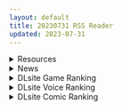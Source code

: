 ```yaml
---
layout: default
title: 20230731 RSS Reader
updated: 2023-07-31
---
```


<details class='content-parent'>
<summary>
Resources
</summary>
<details class='content-child'>
<summary>
<span class='rss-title'> eco姬求抱抱 </span> <a class='rss-link' href='https://gmgard.com/gm123174' target='_blank'>&nbsp;</a>
<div class='rss-published'> 🕛 20230730 18:35:09</div>
</summary>
<img src="https://static.gmgard.us/Images/upload/91483310235094551.jpg" /><br /><p>每日一绘第23天</p>
</details>
<details class='content-child'>
<summary>
<span class='rss-title'> (合集)[部分无修正][買動漫中文版&禁漫漢化組][木鈴亭 (木鈴カケル)] 種付おじさん/播種歐吉桑系列 1-4话 </span> <a class='rss-link' href='https://gmgard.com/gm123173' target='_blank'>&nbsp;</a>
<div class='rss-published'> 🕛 20230730 16:04:23</div>
</summary>
<img src="https://static.gmgard.us/Images/upload/16163310004226577.jpg" /><br /><p>各种播种大叔与女性之间的背德故事，囊括JC、JK、JD、人妻等题材。</p>
</details>
<details class='content-child'>
<summary>
<span class='rss-title'> [AI翻译+个人润色][RJ260463](同人音声)[エロトランス]地獄級ヒプノマルチレイプ 催眠音声 </span> <a class='rss-link' href='https://gmgard.com/gm123172' target='_blank'>&nbsp;</a>
<div class='rss-published'> 🕛 20230730 15:56:36</div>
</summary>
<img src="https://api.asmr-200.com/api/cover/RJ260463.jpg" /><br /><p>催眠音声销量排名第六的音声，不必多说。我睁大眼睛仔细看才发现原来台本是B-bishop共同执笔，果然里面是掺了东西的,里面只能说加了点恐怖的抖M要素，被一堆人逆雷普了。

注意事项：</p>
</details>
<details class='content-child'>
<summary>
<span class='rss-title'> [RJ01079745][Lemon H Games]☆援助妊娠學園☆ </span> <a class='rss-link' href='https://gmgard.com/gm123167' target='_blank'>&nbsp;</a>
<div class='rss-published'> 🕛 20230730 14:26:42</div>
</summary>
<img src="https://static.gmgard.us/Images/upload/1111301359103570.jpg" /><br /><p>这个真的好玩 看起来就好玩&nbsp;玩起来更好玩 &nbsp;我有预感会成为一个爆款</p>
</details>
<details class='content-child'>
<summary>
<span class='rss-title'> (合集)[白恋&DAY&冷番补完字幕组] 盖塔机器人号 [01-50话][DVDrip][简中内嵌字幕][720P][MP4] </span> <a class='rss-link' href='https://gmgard.com/gm123171' target='_blank'>&nbsp;</a>
<div class='rss-published'> 🕛 20230730 13:46:02</div>
</summary>
<img src="https://static.gmgard.us/Images/upload/10660302146010343.jpg" /><br /><p>于1991年播出的超级系机器人动画，剧情上与盖塔系列其他动画并无联系。</p>
</details>
<details class='content-child'>
<summary>
<span class='rss-title'> [ショーテン] 種付おじさんとNTR人妻セックス The Animation </span> <a class='rss-link' href='https://www.hacg.sbs/wp/96932.html' target='_blank'>&nbsp;</a>
<div class='rss-published'> 🕛 20230730 13:08:27</div>
</summary>
这次恢复了整活，只有在这种NTR题材下我才能表演真正的技术 另外，太太的声音有点 &#8230; <a href="https://www.hacg.sbs/wp/96932.html">继续阅读 <span class="meta-nav">&#8594;</span></a>
</details>
<details class='content-child'>
<summary>
<span class='rss-title'> [GPT翻+润色] [RJ213951](同人音声)[F.A.S] 天使と悪魔の相反催眠 催眠音声 </span> <a class='rss-link' href='https://gmgard.com/gm123168' target='_blank'>&nbsp;</a>
<div class='rss-published'> 🕛 20230730 12:28:54</div>
</summary>
<img src="https://api.asmr-200.com/api/cover/RJ213951.jpg?type=main" /><br /><p>注意事项：
1.本音声作品使用Notion AI 机翻汉化，且由于源音声文件没有提供台本，所以在日语识译上有一定错误，翻译该音声在听译错误+翻译错误的情况下，效果并不好(更何况是天使跟恶魔两个人同时说不同的话)
2.本音声为催眠音声，使用方式和一般的音声不同，所以可能第一次了解催眠音声的人使用本音声很难进入催眠状态。但是我自己是测试过，还是能勉强使用的。
3.本音声文件本来是我自用的，所以没有做太</p>
</details>
<details class='content-child'>
<summary>
<span class='rss-title'> [无修正][未知字幕组][ピンクパイナップル]エルフィーナ~淫夜へと売られた王國で 1-3 </span> <a class='rss-link' href='https://gmgard.com/gm123170' target='_blank'>&nbsp;</a>
<div class='rss-published'> 🕛 20230730 12:12:14</div>
</summary>
<img src="https://iili.io/HZczjMG.gif" /><br /><p>公主结婚之日 娶公主的王子被敌人制服 而公主的国家也被入侵 战败后 被敌国王子凌辱&nbsp;</p>
</details>
<details class='content-child'>
<summary>
<span class='rss-title'> [黑猫汉化][RJ043828][Lilith]対魔忍ムラサキ~くノ一傀儡奴隷に堕つ~ </span> <a class='rss-link' href='https://gmgard.com/gm123166' target='_blank'>&nbsp;</a>
<div class='rss-published'> 🕛 20230730 08:41:39</div>
</summary>
<img src="https://static.gmgard.us/Images/upload/18381301325575737.jpg" /><br /><p>今天给大家带来一款新汉化的游戏</p>
</details>

</details>
<details class='content-parent'>
<summary>
News
</summary>
<details class='content-child'>
<summary>
<span class='rss-title'> 【心得】《孤獨搖滾！》聲優 青山吉能 手遞見面會 </span> <a class='rss-link' href='https://home.gamer.com.tw/creationDetail.php?sn=5765520' target='_blank'>&nbsp;</a>
<div class='rss-published'> 🕛 20230730 14:24:24</div>
</summary>
<div><a href="https://ref.gamer.com.tw/redir.php?url=https%3A%2F%2Fhome.gamer.com.tw%2FcreationDetail.php%3Fsn%3D5765301" target="_blank">繼上一篇參加我推的簽名會後</a>，隔天參加的是《孤獨搖滾！》的聲優 青山吉能 的手遞見面會，從WUG開始認識她，熬了許多年終於接到熱門代表作的主役，十分替她感到高興。</div><div><br /></div><div><img border="0" class="gallery-image" src="https://i.imgur.com/ofiJ9lh.jpg" width="650" /></div><div><br /></div><div><hr /></div><div><br /></div><div>星期六(7/29)早上前往世貿，因為曼迪的票券上都有註記號碼，排隊必須按照號碼順序，所以也不用太早到場，大概9:30壓線時間抵達就開始身分認證。</div><div><br /></div><div>10點過後準備入場，然而看到進場時直接發周邊套組就知道完蛋，活動會場已經夠擠了，紙箱實在是非常佔空間，移動時還要雙手抱著走，很礙事不方便。這點希望曼迪能改進，能否改成活動結束後再領取周邊，這樣活動進行也會比較順暢，不然拿完簽名完整個人潮堵塞<img border="0" src="https://i2.bahamut.com.tw/editor/emotion/8.gif" /></div><div><br /></div><div align="center"><img border="0" class="gallery-image" src="https://i.imgur.com/9JWNGP2.jpg" width="550" /></div><div align="center"><img border="0" class="gallery-image" src="https://i.imgur.com/MHuU3aK.jpg" width="650" /></div><div><br /></div><div><div>手遞會開始前有先訪問青山小姐，慣例詢問來台灣的感想還有對小孤獨配音時的心境等等。</div><div>青山小姐現場還特地重現第4集神機錯亂的電子音，發出非常刺耳的高音，跟動畫中的聲音一模一樣，真的很厲害。問到喜歡的角色時青山小姐回答喜多，台下的粉絲發出不失禮貌的笑聲，還模仿一段長谷川育美配的喜多「きたーん！」，留給現場粉絲許多美好的回憶。</div></div><div><br /></div><div>詳細訪談過程就不多贅述，巴哈GNN有完整紀錄可以觀看：<a href="https://ref.gamer.com.tw/redir.php?url=https%3A%2F%2Fgnn.gamer.com.tw%2Fdetail.php%3Fsn%3D253727" target="_blank">【漫博 23】《孤獨搖滾！》女主角小孤獨聲優青山吉能來台 現場演出人聲電子音</a></div><div><br /></div><div><br /></div><div>手遞會上台接過簽名板大約有20秒左右的時間可以和青山小姐說話，我是選擇直接說日語，可以和青山小姐講到比較多話。</div><div>每次親眼見到偶像內心還是非常緊張，雖然昨天經歷過我推作者的活動，不過上台後腦袋又是一片空白，都不知道有沒有講錯<img border="0" src="https://i2.bahamut.com.tw/editor/emotion/20.gif" /></div><div><br /></div><div>首先是向青山小姐打招呼，本人的性格跟小孤獨完全相反，整個很活潑外向。</div><div>跟她說很高興她能來到台灣參加活動，稱讚她在孤獨搖滾劇中的配音十分厲害，然後剛才表演神機錯亂要台下粉絲試試看時，我完全發不出高音，她就現場直接教我怎麼發聲，能得到實力聲優的指點也是很難得的機會，不過我還是學不來XD</div><div>最後下台前告訴她希望能夠再來台灣舉辦活動，我會努力搶到票，她也很期待以後有機會能夠再和台灣的粉絲見面。</div><div><br /></div><div><hr /></div><div><br /></div><div>下面是購買的簽名會套組：</div><div><div>1.芒果紙箱</div><div>2.小午安枕</div><div>3.不鏽鋼保溫隨行杯</div><div>4.方形立鏡</div><div>5.小掛軸</div></div><div align="center"><br /></div><div><img border="0" class="gallery-image" src="https://i.imgur.com/J1rXZX9.jpg" width="650" /></div><div><div><img border="0" class="gallery-image" src="https://i.imgur.com/HmFkd7j.jpg" width="650" /></div><div><img border="0" class="gallery-image" src="https://i.imgur.com/E4BVxQ7.jpg" width="650" /></div><div><br /></div><div><br /></div><div>簽名板的材質是厚紙板，雙面局部上光增加表面立體感。</div><div><img border="0" class="gallery-image" src="https://i.imgur.com/3jLdnD7.jpg" width="650" /></div><div><img border="0" class="gallery-image" src="https://i.imgur.com/znmUdnO.jpg" width="650" /></div><div><br /></div><div><br /></div><div>然而回家仔細一看，上光的部分居然有一根棉絮包覆在裡面，整個悲劇啊<img border="0" src="https://i2.bahamut.com.tw/editor/emotion/28.gif" /></div><div><img border="0" class="gallery-image" src="https://i.imgur.com/BqTJw2y.jpg" width="650" /></div><div><br /></div><div><br /></div><div><br /></div><div>放到架上遠處觀賞是不太明顯，只能盡量無視了。</div><div>期待以後有機會能再見到青山小姐。</div><div><img border="0" class="gallery-image" src="https://i.imgur.com/payI68V.jpg" width="650" /></div><div><img border="0" class="gallery-image" src="https://i.imgur.com/N51yStO.jpg" width="650" /></div></div><div><br /></div>
</details>
<details class='content-child'>
<summary>
<span class='rss-title'> 【心得】《【我推的孩子】》赤坂アカ老師 × 横槍メンゴ老師聯合簽名會 </span> <a class='rss-link' href='https://home.gamer.com.tw/creationDetail.php?sn=5765301' target='_blank'>&nbsp;</a>
<div class='rss-published'> 🕛 20230730 09:14:16</div>
</summary>
<div>這次參加的是《【我推的孩子】》【赤坂アカ老師 × 横槍メンゴ老師】漫博場的簽名會，作為一名從漫畫初期就開始追連載的粉絲，十分期待能夠與兩位老師見面。</div><div><br /></div><div><img border="0" class="gallery-image" src="https://i.imgur.com/kCsHokF.jpg" width="650" /></div><div><br /></div><div><hr /></div><div><br /></div><div>星期五(7/28)原本害怕颱風會導致老師們無法來到台灣而取消，好在兩位老師平安抵達，簽名活動能順利舉辦。</div><div><br /></div><div>這場活動的隱私安全程度非常高，除了會場外用隔板圍起來以外，媒體記者也都不能進入會場，所以看不到巴哈GNN新聞報導。</div><div><br /></div><div>而活動舞台上又再放一個屏風遮擋，參加者上台前要先將身上所有物品放進IKEA購物袋後才能進到屏風後面找老師簽名，台下的人也看不到台上的互動。</div><div>隱私安全做到這麼徹底的活動算是很少見，所以活動過程發生的趣事只能靠粉絲們的分享補足了。</div><div><br /></div><div align="center"><img border="0" class="gallery-image" src="https://i.imgur.com/8OdAXw4.jpg" width="650" /></div><div align="center"><img border="0" class="gallery-image" src="https://i.imgur.com/KoyJATG.jpg" width="305" /> <img border="0" class="gallery-image" src="https://i.imgur.com/KL14f1d.jpg" width="305" /></div><div><br /></div><div>簽名活動開始之前，主持人有請兩位老師到屏風前接受訪談，兩位老師都有拿手拿板擋住臉，不過赤坂老師並不太在意露臉，所以很快就放下來了。横槍老師則是比較害羞，受訪過程都遮得很緊，移動時還要靠工作人員拉著手引導定位。</div><div><br /></div><div>訪談內容就是定番的來到台灣的感想和漫畫的相關問題，横槍老師來台後馬上就去吃了小籠包和體驗按摩，而赤坂老師有提到結局大綱已經構思好了，請各位讀者敬請期待。</div><div><br /></div><div><hr /></div><div><br /></div><div>正式進入簽名活動前，原本主持人跟大家說老師會加碼在簽名板上畫大家喜歡的角色，台下粉絲都興奮鼓掌，不過大概是後台傳話過程有點問題，其實只有畫角色的形象圖案而已。</div><div>後來工作人員也有再次解釋跟致歉，有點小失望，不過每張簽名板都有特殊的小變化還是很開心。</div><div><br /></div><div>上台前內心真的十分緊張又興奮，能夠親眼見到赤坂老師與横槍老師兩位偶像，簡直是太幸福。</div><div>進去屏風之後見到赤坂老師與横槍老師，腦袋又緊張到一片空白，簽名時間大約只有10~20秒左右的時間能跟老師們對話，所以我就趕緊用日文把我推的漫畫稱讚一遍，並表示會一直追到完結。</div><div><br /></div><div>問到最喜歡的角色，因為喜歡的角色太多了挑不出來，然後看到前面的粉絲已經拜託老師畫過小愛、露比、佳奈等等主要角色圖案，抱持著想看到所有角色圖案的想法，所以我就麻煩老師畫一個美彌子的形象圖案，横槍老師還說我是這場活動第一個要求美彌子的，思考一下後就畫了一個愛心在上面。</div><div><br /></div><div align="center"><img border="0" class="gallery-image" src="https://i.imgur.com/qj9kBN1.jpg" width="550" /></div><div><br /></div><div>簽完後下台領取簽名套組，其實就能離場了，活動過程台下沒什麼事可以做，一般的簽名會主持人可以看台上發生什麼趣事即時回報給台下粉絲，不過因為這場活動全部遮擋起來，所以大家只能玩一下有獎徵答，或是跟前後左右的同好們聊聊天。</div><div><br /></div><div>簽名結束老師可能有機會再出來打招呼，所以我還是待到了最後。好在兩位老師結束後有再出來受訪，粉絲也舉起應援手燈向老師回應，横槍老師表示非常想親眼看台下的應援手燈，但因為不能露臉，之後會看工作人員拍的照片。</div><div><br /></div><div>活動就到此結束。</div><div><br /></div><div><hr /></div><div><br /></div><div>下面是購買的簽名會套組：</div><div><div>1.第9集豪華限定版</div><div>2.應援手燈 </div><div>3.應援潮Ｔ</div><div>4.PP提袋</div></div><div align="center"><br /></div><div><img border="0" class="gallery-image" src="https://i.imgur.com/FGl4Tgm.jpg" width="650" /></div><div><div><br /></div><div>衣服尺寸是XL，對我來說有點小，不知道是不是所有人統一尺寸。</div><div>應援手燈顏色蠻多種的，不過除了我推的活動以外好像也沒有能派上用場的時候。</div><div align="center"><img border="0" class="gallery-image" src="https://i.imgur.com/PKKxqvO.jpg" width="305" /></div><div align="center"><img border="0" class="gallery-image" src="https://i.imgur.com/ijgSkQs.jpg" width="305" /> <img border="0" class="gallery-image" src="https://i.imgur.com/u0ztU0X.jpg" width="305" /></div><div><br /></div><div><br /></div><div>壓克力簽名版很有質感，正面亮面、背面霧面磨砂+白墨處理</div><div><img border="0" class="gallery-image" src="https://i.imgur.com/dfYNDog.jpg" width="650" /></div><div><img border="0" class="gallery-image" src="https://i.imgur.com/JZzc5VP.jpg" width="650" /></div><div><br /></div><div><br /></div><div><br /></div><div>放到架上收藏+1，期待以後有機會能再見到兩位老師。</div><div><br /></div><div><img border="0" class="gallery-image" src="https://i.imgur.com/payI68V.jpg" width="650" /></div><div><img border="0" class="gallery-image" src="https://i.imgur.com/N51yStO.jpg" width="650" /></div></div><div><br /></div>
</details>

</details>
<details class='content-parent'>
<summary>
DLsite Game Ranking
</summary>
<details class='content-child'>
<summary>
<span class='rss-title'> EROTASII -精霊からの試練編- [惰眠ズ/精霊ぴぃねす] </span> <a class='rss-link' href='https://www.dlsite.com/maniax/work/=/product_id/RJ369260.html' target='_blank'>&nbsp;</a>
<div class='rss-published'> 🕛 20230731 13:08:44</div>
</summary>
<img src ="http://img.dlsite.jp/modpub/images2/work/doujin/RJ370000/RJ369260_img_main.jpg"/><br/>【本格3DアクションRPG × エロ】
</details>
<details class='content-child'>
<summary>
<span class='rss-title'> 護身術道場 秘密のNTRレッスン [WAKUWAKU] </span> <a class='rss-link' href='https://www.dlsite.com/maniax/work/=/product_id/RJ01053661.html' target='_blank'>&nbsp;</a>
<div class='rss-published'> 🕛 20230731 13:08:44</div>
</summary>
<img src ="http://img.dlsite.jp/modpub/images2/work/doujin/RJ01054000/RJ01053661_img_main.jpg"/><br/>これはシミュレーション系のエロゲーで、ユーモアな要素が盛り込まれています。
</details>
<details class='content-child'>
<summary>
<span class='rss-title'> Handyman Legend ハンディマン・レジェンド [超真剣Studio] </span> <a class='rss-link' href='https://www.dlsite.com/maniax/work/=/product_id/RJ01036146.html' target='_blank'>&nbsp;</a>
<div class='rss-published'> 🕛 20230731 13:08:44</div>
</summary>
<img src ="http://img.dlsite.jp/modpub/images2/work/doujin/RJ01037000/RJ01036146_img_main.jpg"/><br/>君はスマートフォンアプリで案件を受注しているハンディマンです。 お客様の家にある様々な問題を解決し、時には他の問題も「解決」してあげる...
</details>
<details class='content-child'>
<summary>
<span class='rss-title'> カリンズ・プリズン ジムトレーナーDLC [Remtairy (レムテイリー)] </span> <a class='rss-link' href='https://www.dlsite.com/maniax/work/=/product_id/RJ01063435.html' target='_blank'>&nbsp;</a>
<div class='rss-published'> 🕛 20230731 13:08:44</div>
</summary>
<img src ="http://img.dlsite.jp/modpub/images2/work/doujin/RJ01064000/RJ01063435_img_main.jpg"/><br/>カリンがジムのトレーナーとして囚人たちをもてあそぶミニゲーム。ボーナス特典としてバトルスキルに新規ボイスを同梱!
</details>
<details class='content-child'>
<summary>
<span class='rss-title'> モブ娘捕獲学園 [おいなりソフト(肩引こ)] </span> <a class='rss-link' href='https://www.dlsite.com/maniax/work/=/product_id/RJ401895.html' target='_blank'>&nbsp;</a>
<div class='rss-published'> 🕛 20230731 13:08:44</div>
</summary>
<img src ="http://img.dlsite.jp/modpub/images2/work/doujin/RJ402000/RJ401895_img_main.jpg"/><br/>モブ娘達を抜き打ち審査!エッチなお仕置きも出来ちゃうシミュレーション
</details>

</details>
<details class='content-parent'>
<summary>
DLsite Voice Ranking
</summary>
<details class='content-child'>
<summary>
<span class='rss-title'> 小穴按摩・特别之夜 [青春×フェティシズム] </span> <a class='rss-link' href='https://www.dlsite.com/maniax/work/=/product_id/RJ01078989.html' target='_blank'>&nbsp;</a>
<div class='rss-published'> 🕛 20230731 13:08:47</div>
</summary>
<img src ="http://img.dlsite.jp/modpub/images2/work/doujin/RJ01079000/RJ01078989_img_main.jpg"/><br/>青春岁月,没有又如何。但仅限今晚也好,请过上充满欢乐甜美色色的一晚吧!仅限一晚的按摩师女主角们大集结♪为您献上极致色情的集锦型物语。成年人的青春,要体验一下看看吗?
</details>
<details class='content-child'>
<summary>
<span class='rss-title'> 小穴按摩・特別之夜 [青春×フェティシズム] </span> <a class='rss-link' href='https://www.dlsite.com/maniax/work/=/product_id/RJ01078993.html' target='_blank'>&nbsp;</a>
<div class='rss-published'> 🕛 20230731 13:08:47</div>
</summary>
<img src ="http://img.dlsite.jp/modpub/images2/work/doujin/RJ01079000/RJ01078993_img_main.jpg"/><br/>青春歲月,沒有又如何。但僅限今晚也好,請過上充滿歡樂甜美色色的一晚吧!僅限一晚的按摩師女主角們大集結♪為您獻上極致色情的合集型物語。成年人的青春,要體驗一下看看嗎?
</details>
<details class='content-child'>
<summary>
<span class='rss-title'> 【添い寝えっち】甘やかし上手で癒してくれる同棲お姉ちゃん。【癒しおま◯こ】 [桃色みんと] </span> <a class='rss-link' href='https://www.dlsite.com/maniax/work/=/product_id/RJ01065779.html' target='_blank'>&nbsp;</a>
<div class='rss-published'> 🕛 20230731 13:08:47</div>
</summary>
<img src ="http://img.dlsite.jp/modpub/images2/work/doujin/RJ01066000/RJ01065779_img_main.jpg"/><br/>貴方を溺愛して止まないエッチなお姉ちゃんに密着され、ひたすら甘やかし添い寝で囁きおま◯こをされたい…。「君だけの甘トロ溺愛おまんこで...おかしくなっちゃえ...♪」甘えん坊の貴方を小さい頃からお世話してくれるドスケベなお姉ちゃん。大きなおっぱいに包まれる贅沢なぬくぬくオマ◯コ性活を始めてみませんか?
</details>
<details class='content-child'>
<summary>
<span class='rss-title'> 小穴按摩·特别包 [青春×フェティシズム] </span> <a class='rss-link' href='https://www.dlsite.com/maniax/work/=/product_id/RJ01081182.html' target='_blank'>&nbsp;</a>
<div class='rss-published'> 🕛 20230731 13:08:47</div>
</summary>
<img src ="http://img.dlsite.jp/modpub/images2/work/doujin/RJ01082000/RJ01081182_img_main.jpg"/><br/>超级特大量650分钟!小穴按摩,全部装进去了! 到2023年现在为止发布的小穴按摩系列“真实恋爱小穴按摩”“认真恋爱小穴按摩”“真心恋爱小穴按摩”“纯情恋爱小穴按摩”“单蠢恋爱小〇按摩”以上的5作挤挤地整合在了一个包里!
</details>
<details class='content-child'>
<summary>
<span class='rss-title'> いつも余裕たっぷりの井上先輩は、実はアナルがクソ弱い [DLsite × AliosArvin] </span> <a class='rss-link' href='https://www.dlsite.com/maniax/work/=/product_id/RJ01053787.html' target='_blank'>&nbsp;</a>
<div class='rss-published'> 🕛 20230731 13:08:47</div>
</summary>
<img src ="http://img.dlsite.jp/modpub/images2/work/doujin/RJ01054000/RJ01053787_img_main.jpg"/><br/>ところどころSっぽいアリス先輩ですが、 とある間違いから、あなたの前で、あなた以外誰にも見せたことのない『弱点』を晒してしまい――!?
</details>

</details>
<details class='content-parent'>
<summary>
DLsite Comic Ranking
</summary>
<details class='content-child'>
<summary>
<span class='rss-title'> 夏のヤリなおし4 [水蓮の宿] </span> <a class='rss-link' href='https://www.dlsite.com/maniax/work/=/product_id/RJ01073324.html' target='_blank'>&nbsp;</a>
<div class='rss-published'> 🕛 20230731 13:08:50</div>
</summary>
<img src ="http://img.dlsite.jp/modpub/images2/work/doujin/RJ01074000/RJ01073324_img_main.jpg"/><br/>夏×田舎×隣家の美人母×汗だくセックス  誰もが一度は夢想し求めたであろう 最高の‘夏’をサークル‘水蓮の宿’が描き出す  幼馴染の母(元教師)xかつての教え子
</details>
<details class='content-child'>
<summary>
<span class='rss-title'> 熱血女装少年ヒーローのキミがメンヘラ女にTSしてモブ♀戦闘員に堕ちる漫画 -邪淫TS洗脳 トランス・モブ・セントーインR- [やせうまロール] </span> <a class='rss-link' href='https://www.dlsite.com/maniax/work/=/product_id/RJ01075623.html' target='_blank'>&nbsp;</a>
<div class='rss-published'> 🕛 20230731 13:08:50</div>
</summary>
<img src ="http://img.dlsite.jp/modpub/images2/work/doujin/RJ01076000/RJ01075623_img_main.jpg"/><br/>ラバースーツのピッチリ少年ヒーローが、悪の組織で性依存のメンヘラ♀モブ戦闘員に悪堕ちTS!!前日譚同梱で前作読んでなくても楽しめます!トータル40P越え!
</details>
<details class='content-child'>
<summary>
<span class='rss-title'> 封魂の退魔巫女～母娘が悪霊に染まり乗っ取られるまで～ [憑依ラヴァー] </span> <a class='rss-link' href='https://www.dlsite.com/maniax/work/=/product_id/RJ405524.html' target='_blank'>&nbsp;</a>
<div class='rss-published'> 🕛 20230731 13:08:50</div>
</summary>
<img src ="http://img.dlsite.jp/modpub/images2/work/doujin/RJ406000/RJ405524_img_main.jpg"/><br/>強大な悪霊を封印した退魔巫女。しかし悪意は時を越え、思わぬ形で再び牙を剥く。そして復讐の果てに──母娘は全てを乗っ取られ堕ちる。
</details>
<details class='content-child'>
<summary>
<span class='rss-title'> 寄生されてHなエイリアンにされちゃう娘の話 Alien's Egg 「Abandoned Ship」 [Heno2] </span> <a class='rss-link' href='https://www.dlsite.com/maniax/work/=/product_id/RJ01053011.html' target='_blank'>&nbsp;</a>
<div class='rss-published'> 🕛 20230731 13:08:50</div>
</summary>
<img src ="http://img.dlsite.jp/modpub/images2/work/doujin/RJ01054000/RJ01053011_img_main.jpg"/><br/>寄生されてHなエイリアンにされちゃう娘たちの話。寄生・異形化・悪堕ちアリの成人向け漫画です。
</details>
<details class='content-child'>
<summary>
<span class='rss-title'> 女子校の性欲処理係として編入した男子生徒による記録 [あのんの大洪水伝説] </span> <a class='rss-link' href='https://www.dlsite.com/maniax/work/=/product_id/RJ439801.html' target='_blank'>&nbsp;</a>
<div class='rss-published'> 🕛 20230731 13:08:50</div>
</summary>
<img src ="http://img.dlsite.jp/modpub/images2/work/doujin/RJ440000/RJ439801_img_main.jpg"/><br/>これは女子校でただ一人の男子である『性欲処理係』のあなたと 欲求不満なドスケベ女子達との濃厚変態プレイの記録である──… 女子校に編入させられたあなたを待っていたのは、思春期でムラムラが止まらない女の子たちとの淫らな日々!?溜まりに溜まった性欲とこじれまくった性癖を解放すべく、 あの手この手であなたに変態プレイを求めてくる彼女達… ド淫乱なニオイフェチ女子に囲まれた、スケベ過ぎる学園性活!
</details>

</details>
